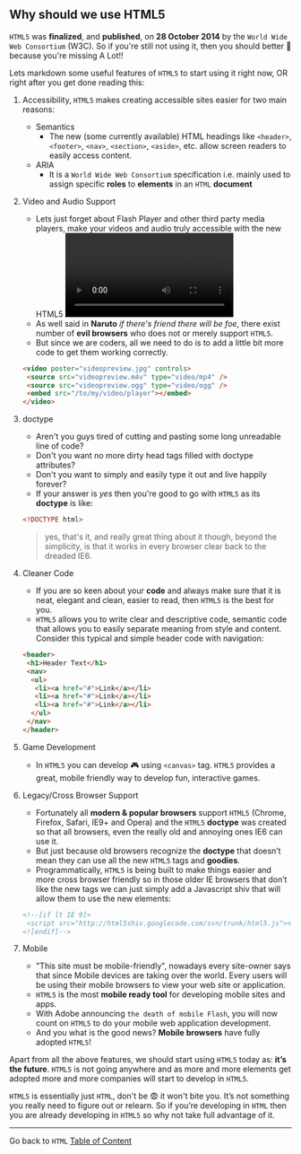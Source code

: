 ## Why should we use HTML5

`HTML5` was **finalized**, and **published**, on **28 October 2014** by the `World Wide Web Consortium` (W3C). So if you're still not using it, then you should better :runner: because you're missing A Lot!!

Lets markdown some useful features of `HTML5` to start using it right now, OR right after you get done reading this:

1. Accessibility, `HTML5` makes creating accessible sites easier for two main reasons: 
    - Semantics
       - The new (some currently available) HTML headings like `<header>`, `<footer>`, `<nav>`, `<section>`, `<aside>`, etc. allow screen readers to easily access content.
    - ARIA 
       - It is a `World Wide Web Consortium` specification i.e. mainly used to assign specific **roles** to **elements** in an `HTML` **document**

2. Video and Audio Support
    - Lets just forget about Flash Player and other third party media players, make your videos and audio truly accessible with the new HTML5 <video> and <audio> tags.
	- As well said in **Naruto** *if there's friend there will be foe*, there exist number of **evil browsers** who does not or merely support `HTML5`.
	- But since we are coders, all we need to do is to add a little bit more code to get them working correctly.

	```	html
	<video poster="videopreview.jpg" controls>
	 <source src="videopreview.m4v" type="video/mp4" />
	 <source src="videopreview.ogg" type="video/ogg" />
	 <embed src="/to/my/video/player"></embed>
	</video>
	```

3. doctype
	- Aren't you guys tired of cutting and pasting some long unreadable line of code? 
	- Don't you want no more dirty head tags filled with doctype attributes?
	- Don't you want to simply and easily type it out and live happily forever?
	- If your answer is *yes* then you're good to go with `HTML5` as its **doctype** is like:

	```html
	<!DOCTYPE html>
	```

	> yes, that's it, and really great thing about it though, beyond the simplicity, is that it works in every browser clear back to the dreaded IE6.


4. Cleaner Code
   - If you are so keen about your **code** and always make sure that it is neat, elegant and clean,  easier to read, then `HTML5` is the best for you. 
   - `HTML5` allows you to write clear and descriptive code, semantic code that allows you to easily separate meaning from style and content. Consider this typical and simple header code with navigation:

	```html
	<header>
	 <h1>Header Text</h1>
	 <nav>
	  <ul>
	   <li><a href="#">Link</a></li>
	   <li><a href="#">Link</a></li>
	   <li><a href="#">Link</a></li>
	  </ul>
	 </nav>
	</header>
    ```

5. Game Development
	- In `HTML5` you can develop :video_game: using `<canvas>` tag. `HTML5` provides a great, mobile friendly way to develop fun, interactive games.

6. Legacy/Cross Browser Support
	- Fortunately all **modern & popular browsers** support `HTML5` (Chrome, Firefox, Safari, IE9+ and Opera) and the `HTML5` **doctype** was created so that all browsers, even the really old and annoying ones IE6 can use it.
	- But just because old browsers recognize the **doctype** that doesn’t mean they can use all the new `HTML5` tags and **goodies**.
	- Programmatically, `HTML5` is being built to make things easier and more cross browser friendly so in those older IE browsers that don’t like the new tags we can just simply add a Javascript shiv that will allow them to use the new elements:

	```html
	<!--[if lt IE 9]>
	 <script src="http://html5shiv.googlecode.com/svn/trunk/html5.js"></script>
	<![endif]-->
	```

6. Mobile
	- "This site must be mobile-friendly", nowadays every site-owner says that since Mobile devices are taking over the world. Every users will be using their mobile browsers to view your web site or application. 
	- `HTML5` is the most **mobile ready tool** for developing mobile sites and apps. 
	- With Adobe announcing `the death of mobile Flash`, you will now count on `HTML5` to do your mobile web application development.
    - And you what is the good news? **Mobile browsers** have fully adopted `HTML5`!
   


Apart from all the above features, we should start using `HTML5` today as: **it’s the future**. `HTML5` is not going anywhere and as more and more elements get adopted more and more companies will start to develop in `HTML5`. 

`HTML5` is essentially just `HTML`, don't be :fearful: it won't bite you. It’s not something you really need to figure out or relearn. So if you’re developing in `HTML` then you are already developing in `HTML5` so why not take full advantage of it. 


----
Go back to `HTML` [Table of Content](html.md)